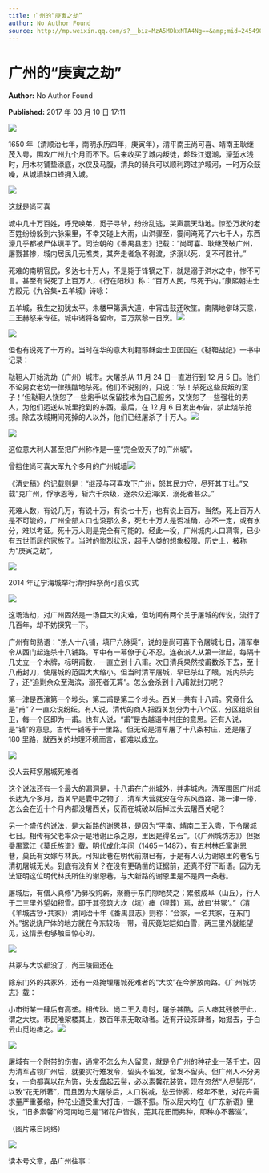 ```yaml
---
title: 广州的“庚寅之劫”
author: No Author Found
source: http://mp.weixin.qq.com/s?__biz=MzA5MDkxNTA4Ng==&amp;mid=2454905734&amp;idx=1&amp;sn=7edf3f725d8eda54a447981d57b4b507&amp;chksm=87a22be7b0d5a2f12c16489148b4c80020b357918beb0e2cf39e9a66ad8e9bb113b3097f9b41#rd
---
```


# 广州的“庚寅之劫”

**Author:** No Author Found

**Published:** 2017 年 03 月 10 日 17:11

![](http://mmbiz.qpic.cn/mmbiz_jpg/PJWG74pLsMY6VjSs8icl92DouG8adAGS0ibIkmicA6dYrXchQel1ic3LTtD572I9r9sbW2tOnBvpibgicAXRcdc4p5aA/0?wx_fmt=jpeg)

1650 年（清顺治七年，南明永历四年，庚寅年），清平南王尚可喜、靖南王耿继茂入粤，围攻广州九个月而不下。后来收买了城内叛徒，趁珠江退潮，濠堑水浅时，用木材铺垫濠底，水仅及马腹，清兵的骑兵可以顺利跨过护城河，一时万众鼓噪，从城墙缺口蜂拥入城。

![](http://mmbiz.qpic.cn/mmbiz_jpg/PJWG74pLsMaAB0y5wgRGVjHTmspGnlMicGcxjicqNO7AibCoTp4fx5vaYicKySyTevPO1DDU9IF1Hxqz1Gp2xt3sDw/0?wx_fmt=jpeg)

这就是尚可喜

城中几十万百姓，呼兄唤弟，觅子寻爷，纷纷乱逃，哭声震天动地。惊恐万状的老百姓纷纷躲到六脉渠里，不幸又碰上大雨，山洪骤至，霎间淹死了六七千人，东西濠几乎都被尸体填平了。同治朝的《番禺县志》记载：“尚可喜、耿继茂破广州，屠戮甚惨，城内居民几无噍类，其奔走者急不得渡，挤溺以死，复不可胜计。”

死难的南明官民，多达七十万人，不是毙于锋镝之下，就是溺于洪水之中，惨不可言。甚至有说死了上百万人，《行在阳秋》称：“百万人民，尽死于内。”康熙朝进士方殿元《九谷集•五羊城》诗咏：

五羊城，我生之初犹太平。朱楼甲第满大道，中宵击鼓还吹笙。南隅地僻昧天意，二王赫怒来专征。城中诸将各留命，百万蒸黎一日烹。![](http://mmbiz.qpic.cn/mmbiz_png/p6Vlqvia1UiczaedEC5hBgCoOk7vL9ey2E6jeaJG3IGwg6ltkPPxJnpPBZ0HSHByZDbfvVeheca2t6SHzMeuvbPQ/0?wx_fmt=png)

![](http://mmbiz.qpic.cn/mmbiz_png/p6Vlqvia1UiczaedEC5hBgCoOk7vL9ey2Ef77BNjSTGK2ycy7F9Y4EmJv3bbQzEpRtgG56W1BmLXI7TWH7pibSEng/0?wx_fmt=png)

但也有说死了十万的。当时在华的意大利籍耶稣会士卫匡国在《鞑靼战纪》一书中记录：

鞑靼人开始洗劫（广州）城市。大屠杀从 11 月 24 日一直进行到 12 月 5 日。他们不论男女老幼一律残酷地杀死。他们不说别的，只说：‘杀！杀死这些反叛的蛮子！’但鞑靼人饶恕了一些炮手以保留技术为自己服务，又饶恕了一些强壮的男人，为他们运送从城里抢到的东西。最后，在 12 月 6 日发出布告，禁止烧杀抢掠。除去攻城期间死掉的人以外，他们已经屠杀了十万人。![](http://mmbiz.qpic.cn/mmbiz_png/p6Vlqvia1UiczaedEC5hBgCoOk7vL9ey2E6jeaJG3IGwg6ltkPPxJnpPBZ0HSHByZDbfvVeheca2t6SHzMeuvbPQ/0?wx_fmt=png)

![](http://mmbiz.qpic.cn/mmbiz_png/p6Vlqvia1UiczaedEC5hBgCoOk7vL9ey2Ef77BNjSTGK2ycy7F9Y4EmJv3bbQzEpRtgG56W1BmLXI7TWH7pibSEng/0?wx_fmt=png)

这位意大利人甚至把广州称作是一座“完全毁灭了的广州城”。

曾挡住尚可喜大军九个多月的广州城墙![](http://mmbiz.qpic.cn/mmbiz_jpg/PJWG74pLsMaAB0y5wgRGVjHTmspGnlMicicAZ0yZ7ZUsta9wUcg17kTlNHhUFsibC2QBjZlloCH2GdhEBYptmYlxQ/0?wx_fmt=jpeg)

《清史稿》的记载则是：“继茂与可喜攻下广州，怒其民力守，尽歼其丁壮。”又载“克广州，俘承恩等，斩六千余级，逐余众迫海滨，溺死者甚众。”

死难人数，有说几万，有说十万，有说七十万，也有说上百万。当然，死上百万人是不可能的，广州全部人口也没那么多，死七十万人是否准确，亦不一定，或有水分，难以考证。死十万人则是完全有可能的。经此一役，广州城内人口凋零，已少有五世而居的家族了。当时的惨烈状况，超乎人类的想象极限。历史上，被称为“庚寅之劫”。

![](http://mmbiz.qpic.cn/mmbiz_jpg/PJWG74pLsMaAB0y5wgRGVjHTmspGnlMicosJ7iaiaAxLhZowsMUbDTicOzQn42FgMumLIenBIrvA6dP24OUMsFIP7w/0?wx_fmt=jpeg)

2014 年辽宁海城举行清明拜祭尚可喜仪式

![](http://mmbiz.qpic.cn/mmbiz/yqVAqoZvDibFmpaG1bHyLIFpk6h6SygXFmcfFdC6hYdLWyF4byicIc9ia7OzuUnOoN2PzTrCn8ILN9YmI11pQZOicQ/0?wx_fmt=jpeg)

这场浩劫，对广州固然是一场巨大的灾难，但坊间有两个关于屠城的传说，流行了几百年，却不妨探究一下。

广州有句熟语：“杀人十八铺，填尸六脉渠”，说的是尚可喜下令屠城七日，清军奉令从西门起连杀十八铺路。军中有一幕僚于心不忍，连夜派人从第一津起，每隔十几丈立一个木牌，标明甫数，一直立到十八甫。次日清兵果然按甫数杀下去，至十八甫封刀，使屠城的范围大大缩小。但当时清军屠城，早已杀红了眼，城内杀完了，还“追剿余众至海滨，溺死者无算”。怎么会杀到十八甫就封刀呢？

第一津是西濠第一个埗头，第二甫是第二个埗头。西关一共有十八甫。究竟什么是“甫”？一直众说纷纭。有人说，清代的商人把西关划分为十八个区，分区组织自卫，每一个区即为一甫。也有人说，“甫”是古越语中村庄的意思。还有人说，是“铺”的意思，古代一铺等于十里路。但无论是清军屠了十八条村庄，还是屠了 180 里路，就西关的地理环境而言，都难以成立。

![](http://mmbiz.qpic.cn/mmbiz_jpg/PJWG74pLsMaAB0y5wgRGVjHTmspGnlMic6jN2yMFBkffr7TKceqpUNJPeqNLHm91TvLO5drAibww7NImctUaFhAg/0?wx_fmt=jpeg)

没人去拜祭屠城死难者

这个说法还有一个最大的漏洞是，十八甫在广州城外，并非城内。清军围困广州城长达九个多月，西关早是囊中之物了，清军大营就安在今东风西路、第一津一带，怎么会在近十个月内都没屠西关，反而在城破以后掉过头去屠西关呢？

另一个盛传的说法，是大新路的谢恩巷，是因为“平南、靖南二王入粤，下令屠城七日。相传有父老率众于是地谢止杀之恩，里因是得名云”。（《广州城坊志》）但据番禺鹭江《莫氏族谱》载，明代成化年间（1465－1487），有五村林氏寓谢恩巷，莫氏有女嫁与林氏。可知此巷在明代前期已有，于是有人认为谢恩里的巷名与清初屠城无关。到底有没有关？在没有更确凿的证据前，还真不好下断语。因为无法证明这位明代林氏所住的谢恩巷，与大新路的谢恩里是不是同一条巷。

屠城后，有僧人真修“乃募役购薪，聚黹于东门隙地焚之；累骸成阜（山丘），行人于二三里外望如积雪。即于其旁筑大坎（坑）瘗（埋葬）焉，故曰‘共冢’。”（清《羊城古钞•共冢》）清同治十年《番禺县志》则称：“会冢，一名共冢，在东门外。”据说烧尸体的地方就在今东较场一带，骨灰竟皑皑如白雪，两三里外就能望见，这情景也够触目惊心的。

![](http://mmbiz.qpic.cn/mmbiz_jpg/PJWG74pLsMaAB0y5wgRGVjHTmspGnlMicTd0icZticSd7G0p169dG0YiceMr4CKK9HvnW5msJZdBiczAynAmI4871RQ/0?wx_fmt=jpeg)

共冢与大坟都没了，尚王陵园还在

除东门外的共冢外，还有一处掩埋屠城死难者的“大坟”在今解放南路。《广州城坊志》载：

小市街某一肆后有高垄。相传耿、尚二王入粤时，屠杀甚酷，后人瘗其残骸于此，谓之大坟。市民唯架楼其上，数百年来无敢动者。近有开设茶肆者，始掘去，于白云山觅地瘗之。![](http://mmbiz.qpic.cn/mmbiz_png/p6Vlqvia1UiczaedEC5hBgCoOk7vL9ey2E6jeaJG3IGwg6ltkPPxJnpPBZ0HSHByZDbfvVeheca2t6SHzMeuvbPQ/0?wx_fmt=png)

![](http://mmbiz.qpic.cn/mmbiz_png/p6Vlqvia1UiczaedEC5hBgCoOk7vL9ey2Ef77BNjSTGK2ycy7F9Y4EmJv3bbQzEpRtgG56W1BmLXI7TWH7pibSEng/0?wx_fmt=png)

屠城有一个附带的伤害，通常不怎么为人留意，就是令广州的种花业一落千丈，因为清军占领广州后，就要实行雉发令，留头不留发，留发不留头。但广州人不分男女，一向都喜以花为饰，头发盘起云髻，必以素馨花装饰，现在忽然“人尽髡形”，以致“花无所著”，而且因为大屠杀后，人口锐减，愁云惨雾，经年不散，对花卉需求量严重萎缩，种花业遭受重大打击，一蹶不振。所以屈大均在《广东新语》里说，“旧多素馨”的河南地已是“诸花户皆贫，芜其花田而弗种，即种亦不蕃滋”。

（图片来自网络）

![](http://mmbiz.qpic.cn/mmbiz_gif/PJWG74pLsMYf2b50xFTbTsibmjv5gNVOxZegUj8mrKtpuzCpBAYnQw9duHfIcNnUzicicnGUSv4EWPSTRAPvV9g3w/0?wx_fmt=gif)

读本号文章，品广州往事：
